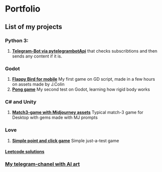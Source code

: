 # Portfolio
## List of my projects

### Python 3:
1. [**Telegram-Bot via pytelegrambotApi**](https://github.com/TomYumCoder/Telebot_subscribtions_checker)  that checks subscribtions and then sends any content if it is.

### Godot
1. [**Flappy Bird for mobile**](https://github.com/TomYumCoder/Flappy-Bird) My first game on GD script, made in a few hours on assets made by J.Colin
2. [**Pong game**](https://github.com/TomYumCoder/Godot-simple-pong-game) My second test on Godot, learning how rigid body works

### C# and Unity
1. [**Match3-game with Midjourney assets**](https://github.com/TomYumCoder/Match-3-game-on-Unity) Typical match-3 game for Desktop with gems made with MJ prompts

### Love 
1. [**Simple point and click game**](https://github.com/TomYumCoder/Lua2-simple-point-and-click-game) Simple just-a-test game

#### [**Leetcode solutions**](https://github.com/TomYumCoder/LeetCodeSolutions)

### [My telegram-chanel with AI art](https://t.me/ai_drawing)
